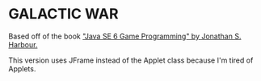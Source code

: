 # GALACTIC WAR

Based off of the book ["Java SE 6 Game Programming" by Jonathan S. Harbour.](http://www.amazon.com/Beginning-Java-SE-Game-Programming/dp/1435458087/ref=sr_1_1?ie=UTF8&qid=1402466832&sr=8-1&keywords=java+se+6+game)

This version uses JFrame instead of the Applet class because I'm tired of Applets. 
